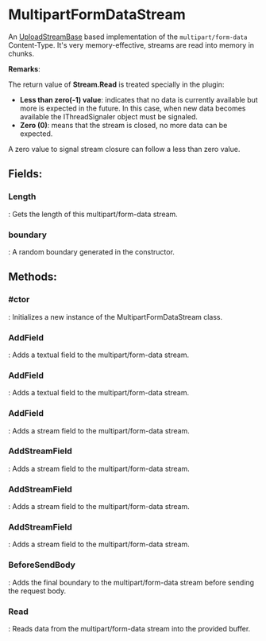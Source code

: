 # MultipartFormDataStream

An [UploadStreamBase](../Upload/UploadStreamBase.md) based implementation of the `multipart/form-data` Content-Type. It's very memory-effective, streams are read into memory in chunks. 

**Remarks**:

The return value of **Stream.Read** is treated specially in the plugin: 

- **Less than zero(-1) value**:  indicates that no data is currently available but more is expected in the future. In this case, when new data becomes available the IThreadSignaler object must be signaled.
- **Zero (0)**:  means that the stream is closed, no more data can be expected.

 A zero value to signal stream closure can follow a less than zero value.

## **Fields**:
### **Length**
: Gets the length of this multipart/form-data stream. 
### **boundary**
: A random boundary generated in the constructor. 
## **Methods**:

### **#ctor**
: Initializes a new instance of the MultipartFormDataStream class. 

### **AddField**
: Adds a textual field to the multipart/form-data stream. 

### **AddField**
: Adds a textual field to the multipart/form-data stream. 

### **AddField**
: Adds a stream field to the multipart/form-data stream. 

### **AddStreamField**
: Adds a stream field to the multipart/form-data stream. 

### **AddStreamField**
: Adds a stream field to the multipart/form-data stream. 

### **AddStreamField**
: Adds a stream field to the multipart/form-data stream. 

### **BeforeSendBody**
: Adds the final boundary to the multipart/form-data stream before sending the request body. 

### **Read**
: Reads data from the multipart/form-data stream into the provided buffer. 